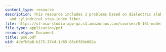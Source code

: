 ```yaml
---
content_type: resource
description: This resource includes 3 problems based on dielectric slab waveguide,
  and cylindrical step-index fiber.
file: https://ol-ocw-studio-app-qa.s3.amazonaws.com/courses/6-161-modern-optics-project-laboratory-fall-2005/4defb0a8b175374d1d6565c6f89e602a_ps8.pdf
file_type: application/pdf
resourcetype: Document
title: ps8.pdf
uid: 4defb0a8-b175-374d-1d65-65c6f89e602a
---
```

